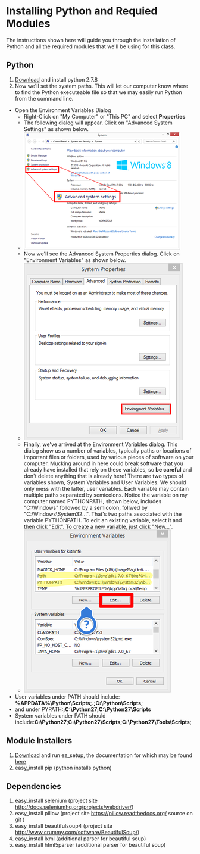 # Installing Python and Requied Modules
The instructions shown here will guide you through the installation of Python and all the required modules that we'll be using for this class.

## Python
1. [Download](https://www.python.org/download/releases/2.7.8/) and install python 2.7.8 
2. Now we'll set the system paths. This will let our computer know where to find the Python executeable file so that we may easily run Python from the command line.
  * Open the Environment Variables Dialog
    * Right-Click on "My Computer" or "This PC" and select **Properties**
    * The following dialog will appear. Click on "Advanced System Settings" as shown below.
    * ![system_settings](https://github.com/ksteinfe/turkers_delight/blob/master/Installation%20and%20Setup/Python/img/system_settings.png)
    * Now we'll see the Advanced System Properties dialog. Click on "Environment Variables" as shown below.
    * ![system_properties](https://github.com/ksteinfe/turkers_delight/blob/master/Installation%20and%20Setup/Python/img/system_properties.png)
    * Finally, we've arrived at the Environment Variables dialog. This dialog show us a number of variables, typically paths or locations of important files or folders, used by various pieces of software on your computer. Mucking around in here could break software that you already have installed that rely on these variables, so **be careful** and don't delete anything that is already here! There are two types of variables shown, System Variables and User Variables. We should only mess with the latter, user variables. Each variable may contain multiple paths separated by semicolons. Notice the variable on my computer named PYTHONPATH, shown below, includes "C:\Windows" followed by a semicolon, follwed by "C:\Windows\System32\...". That's two paths associated with the variable PYTHONPATH. To edit an existing variable, select it and then click "Edit". To create a new variable, just click "New...".
    * ![environment_variables](https://github.com/ksteinfe/turkers_delight/blob/master/Installation%20and%20Setup/Python/img/environment_variables.png)
  * User variables under PATH should include: **%APPDATA%\Python\Scripts;.;C:\Python\Scripts;**
  * and under PYPATH:**;C:\Python27;C:\Python27\Scripts**
  * System variables under PATH should include:**C:\Python27;C:\Python27\Scripts;C:\Python27\Tools\Scripts;**

## Module Installers
1. [Download](https://pypi.python.org/pypi/setuptools) and run ez_setup, the documentation for which may be found [here](https://pythonhosted.org/setuptools/easy_install.html)
2. easy_install pip (python installs python)
 
## Dependencies
1. easy_install selenium (project site http://docs.seleniumhq.org/projects/webdriver/)
2. easy_install pillow (project site https://pillow.readthedocs.org/ source on git )
3. easy_install beautifulsoup4 (project site http://www.crummy.com/software/BeautifulSoup/)
4. easy_install lxml (additional parser for beautiful soup)
5. easy_install html5parser (additional parser for beautiful soup)
